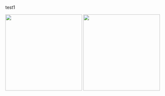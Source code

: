 test1

<img src="https://img.shields.io/badge/HTML5-E34F26?style=for-the-badge&logo=html5&logoColor=white" height="240" width="240">

<img src="https://img.shields.io/badge/JavaScript-323330?style=for-the-badge&logo=javascript&logoColor=F7DF1E" height="240" width="240">
